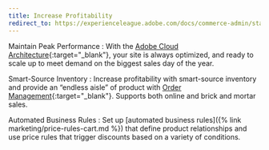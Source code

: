 ```yaml
---
title: Increase Profitability
redirect_to: https://experienceleague.adobe.com/docs/commerce-admin/start/storefront/enhanced-experiences.html
---
```


Maintain Peak Performance
: With the [Adobe Cloud Architecture][1]{:target="_blank"}, your site is always optimized, and ready to scale up to meet demand on the biggest sales day of the year.

Smart-Source Inventory
: Increase profitability with smart-source inventory and provide an “endless aisle” of product with [Order Management][2]{:target="_blank"}. Supports both online and brick and mortar sales.

Automated Business Rules
: Set up [automated business rules]({% link marketing/price-rules-cart.md %}) that define product relationships and use price rules that trigger discounts based on a variety of conditions.

[1]: https://magento.com/products/magento-commerce
[2]: https://magento.com/products/order-management
